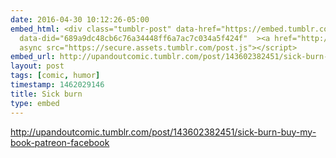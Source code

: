 ```yaml
---
date: 2016-04-30 10:12:26-05:00
embed_html: <div class="tumblr-post" data-href="https://embed.tumblr.com/embed/post/yu3_zs7FvAcYuXI1N945uQ/143602382451"
  data-did="689a9dc48cb6c76a34448ff6a7ac7c034a5f424f"  ><a href="http://upandoutcomic.tumblr.com/post/143602382451/sick-burn-buy-my-book-patreon-facebook">http://upandoutcomic.tumblr.com/post/143602382451/sick-burn-buy-my-book-patreon-facebook</a></div><script
  async src="https://secure.assets.tumblr.com/post.js"></script>
embed_url: http://upandoutcomic.tumblr.com/post/143602382451/sick-burn-buy-my-book-patreon-facebook
layout: post
tags: [comic, humor]
timestamp: 1462029146
title: Sick burn
type: embed
---
```

<div class="tumblr-post" data-href="https://embed.tumblr.com/embed/post/yu3_zs7FvAcYuXI1N945uQ/143602382451" data-did="689a9dc48cb6c76a34448ff6a7ac7c034a5f424f"  ><a href="http://upandoutcomic.tumblr.com/post/143602382451/sick-burn-buy-my-book-patreon-facebook">http://upandoutcomic.tumblr.com/post/143602382451/sick-burn-buy-my-book-patreon-facebook</a></div><script async src="https://secure.assets.tumblr.com/post.js"></script>

